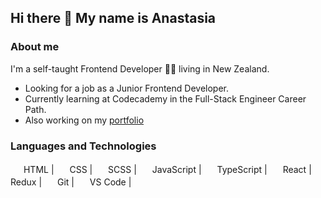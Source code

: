 ## Hi there 👋 My name is Anastasia

### About me

I'm a self-taught Frontend Developer :woman_technologist: living in New Zealand.

- Looking for a job as a Junior Frontend Developer.
- Currently learning at Codecademy in the Full-Stack Engineer Career Path.
- Also working on my [portfolio](https://annastrin.github.io/)

### Languages and Technologies

<div>
  <span><img src="https://cdn.jsdelivr.net/gh/devicons/devicon/icons/html5/html5-original-wordmark.svg" width=17 height=17/> HTML</span> |
  <span><img src="https://cdn.jsdelivr.net/gh/devicons/devicon/icons/css3/css3-original-wordmark.svg" width=17 height=17/> CSS</span> |
  <span><img src="https://cdn.jsdelivr.net/gh/devicons/devicon/icons/sass/sass-original.svg" width=17 height=17/> SCSS</span> |
  <span><img src="https://cdn.jsdelivr.net/gh/devicons/devicon/icons/javascript/javascript-original.svg" width=17 height=17/> JavaScript</span> |
  <span><img src="https://cdn.jsdelivr.net/gh/devicons/devicon/icons/typescript/typescript-original.svg" width=17 height=17/> TypeScript</span> |
  <span><img src="https://cdn.jsdelivr.net/gh/devicons/devicon/icons/react/react-original.svg" width=17 height=17/> React</span> |
  <span><img src="https://cdn.jsdelivr.net/gh/devicons/devicon/icons/redux/redux-original.svg" width=17 height=17/> Redux</span> |  
  <span><img src="https://cdn.jsdelivr.net/gh/devicons/devicon/icons/git/git-original.svg" width=17 height=17/> Git</span> |
  <span><img src="https://cdn.jsdelivr.net/gh/devicons/devicon/icons/vscode/vscode-original.svg" width=17 height=17/> VS Code</span> |
</div>

<!--
**Annastrin/Annastrin** is a ✨ _special_ ✨ repository because its `README.md` (this file) appears on your GitHub profile.

Here are some ideas to get you started:

- 🔭 I’m currently working on ...
- 🌱 I’m currently learning ...
- 👯 I’m looking to collaborate on ...
- 🤔 I’m looking for help with ...
- 💬 Ask me about ...
- 📫 How to reach me: ...
- 😄 Pronouns: ...
- ⚡ Fun fact: ...
-->
